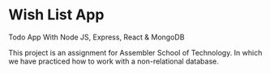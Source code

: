 # Wish List App
Todo App With Node JS, Express, React &amp; MongoDB

This project is an assignment for Assembler School of Technology. In which we have practiced how to work with a non-relational database.
